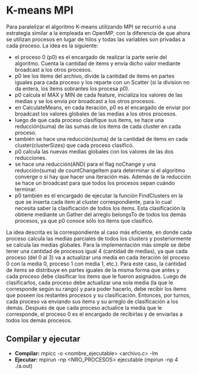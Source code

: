 # K-means MPI

Para paralelizar el algoritmo K-means utilizando MPI se recurrió a una estrategia similar a la empleada en OpenMP, con la diferencia de que ahora se utilizan procesos en lugar de hilos y todas las variables son privadas a cada proceso.
La idea es la siguiente:
- el proceso 0 (p0) es el encargado de realizar la parte serie del algoritmo. Cuenta la cantidad de items y envía dicho valor mediante broadcast a los otros procesos.
- p0 lee los items del archivo, divide la cantidad de items en partes iguales para cada proceso y los reparte con un Scatter (si la division no da entera, los items sobrantes los procesa p0).
- p0 calcula el MAX y MIN de cada feature, inicializa los valores de las medias y se los envía por broadcast a los otros procesos.
- en CalculateMeans, en cada iteración, p0 es el encargado de enviar por broadcast los valores globales de las medias a los otros procesos.
- luego de que cada proceso clasifique sus items, se hace una reducción(suma) de las sumas de los items de cada cluster en cada proceso.
- también se hace una reducción(suma) de la cantidad de items en cada cluster(clusterSizes) que cada proceso clasificó.
- p0 calcula las nuevas medias globales con los valores de las dos reducciones.
- se hace una reducción(AND) para el flag noChange y una reducción(suma) de countChangeItem para determinar si el algoritmo converge o si hay que hacer una iteración más. Además de la reducción se hace un broadcast para que todos los procesos sepan cuándo terminar.
- p0 también es el encargado de ejecutar la función FindClusters en la que se inserta cada item al cluster correspondiente, para lo cual necesita saber la clasificación de todos los items. Esta clasificación la obtiene mediante un Gather del arreglo belongsTo de todos los demás procesos, ya que p0 conoce sólo los items que clasificó.

La idea descrita es la correspondiente al caso más eficiente, en donde cada proceso calcula las medias parciales de todos los clusters y posteriormente se calcula las medias globales.
Para la implementación más simple se debe tener una cantidad de procesos igual 4 (cantidad de medias), ya que cada proceso (del 0 al 3) va a actualizar una media en cada iteración (el proceso 0 con la media 0, proceso 1 con
media 1, etc.). Para este caso, la cantidad de items se distribuye en partes iguales de la misma forma que antes y cada proceso debe clasificar los items que le fueron asignados. Luego de clasificarlos, cada proceso debe actualizar una sola media (la que le corresponde según su rango) y para poder hacerlo, debe recibir los items que poseen los restantes procesos y su clasificación. Entonces, por turnos, cada proceso va enviando sus items y su arreglo de clasificación a los demás. Después de que cada proceso actualice la media que le corresponde, el proceso 0 es el encargado de recibirlas y de enviarlas a todos los demás procesos.

## Compilar y ejecutar

- **Compilar:** mpicc -o <nombre_ejecutable> <archivo.c> -lm
- **Ejecutar:** mpirun -np <NRO_PROCESOS> ejecutable (mpirun -np 4 ./a.out)
